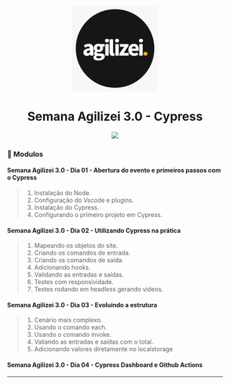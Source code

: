 <div align="center">
    <img src="logo.jpg" width="200">
    <h1>Semana Agilizei 3.0 - Cypress</h1>
</div>

<div align="center">
    <img src="assets/site.gif">
</div>


### :memo: Modulos

#### Semana Agilizei 3.0 - Dia 01 - Abertura do evento e primeiros passos com o Cypress

> 1. Instalação do Node.
> 2. Configuração do Vscode e plugins.
> 3. Instalação do Cypress.
> 4. Configurando o primeiro projeto em Cypress.

#### Semana Agilizei 3.0 - Dia 02 - Utilizando Cypress na prática
> 1. Mapeando os objetos do site.
> 2. Criando os comandos de entrada.
> 3. Criando os comandos de saída.
> 4. Adicionando hooks.
> 5. Validando as entradas e saídas.
> 6. Testes com responsividade.
> 7. Testes rodando em headless gerando videos.

#### Semana Agilizei 3.0 - Dia 03 - Evoluindo a estrutura
> 1. Cenário mais complexo.
> 2. Usando o comando each.
> 3. Usando o comando invoke.
> 4. Valiando as entradas e saídas com o total.
> 5. Adicionando valores diretamente no localstorage

#### Semana Agilizei 3.0 - Dia 04 - Cypress Dashboard e Github Actions


<hr>